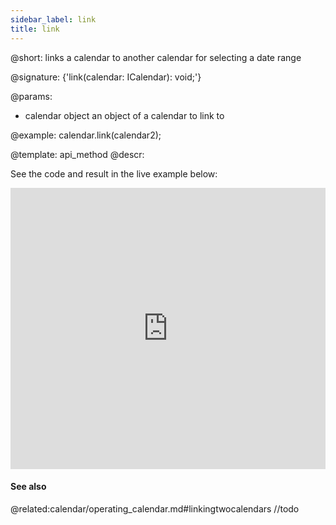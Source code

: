 ```yaml
---
sidebar_label: link
title: link
---          
```


@short: links a calendar to another calendar for selecting a date range

@signature: {'link(calendar: ICalendar): void;'}

@params:
- calendar		object		an object of a calendar to link to

@example:
calendar.link(calendar2);

@template: api_method
@descr:

See the code and result in the live example below:
<iframe src="https://snippet.dhtmlx.com/dxo54017?mode=result" frameborder="0" class="snippet_iframe" width="100%" height="450"></iframe>

####  See also
@related:calendar/operating_calendar.md#linkingtwocalendars //todo